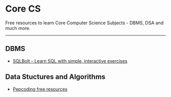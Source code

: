 # Core CS

Free resources to learn Core Computer Science Subjects - DBMS, DSA and much more.

---

## DBMS

- [SQLBolt - Learn SQL with simple, interactive exercises](https://sqlbolt.com/)

## Data Stuctures and Algorithms

- [Pepcoding free resources](https://www.pepcoding.com/resources/)
